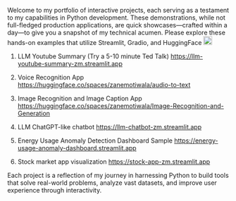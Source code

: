 Welcome to my portfolio of interactive projects, each serving as a testament to my capabilities in Python development. These demonstrations, while not full-fledged production applications, are quick showcases—crafted within a day—to give you a snapshot of my technical acumen. Please explore these hands-on examples that utilize Streamlit, Gradio, and HuggingFace <img src="https://github.com/hzmotiwala/Project-Demos/assets/7186464/cbace9cd-5b90-4283-b336-5f7c2d749090" alt="drawing" width="20"/>


1) LLM Youtube Summary (Try a 5-10 minute Ted Talk)
https://llm-youtube-summary-zm.streamlit.app

2) Voice Recognition App
https://huggingface.co/spaces/zanemotiwala/audio-to-text

3) Image Recognition and Image Caption App
https://huggingface.co/spaces/zanemotiwala/Image-Recognition-and-Generation

4) LLM ChatGPT-like chatbot
https://llm-chatbot-zm.streamlit.app

5) Energy Usage Anomaly Detection Dashboard Sample
https://energy-usage-anomaly-dashboard.streamlit.app

6) Stock market app visualization
https://stock-app-zm.streamlit.app


Each project is a reflection of my journey in harnessing Python to build tools that solve real-world problems, analyze vast datasets, and improve user experience through interactivity.

